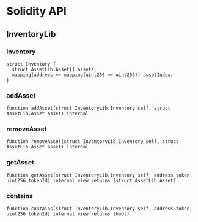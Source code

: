 # Solidity API

## InventoryLib

### Inventory

```solidity
struct Inventory {
  struct AssetLib.Asset[] assets;
  mapping(address => mapping(uint256 => uint256)) assetIndex;
}
```

### addAsset

```solidity
function addAsset(struct InventoryLib.Inventory self, struct AssetLib.Asset asset) internal
```

### removeAsset

```solidity
function removeAsset(struct InventoryLib.Inventory self, struct AssetLib.Asset asset) internal
```

### getAsset

```solidity
function getAsset(struct InventoryLib.Inventory self, address token, uint256 tokenId) internal view returns (struct AssetLib.Asset)
```

### contains

```solidity
function contains(struct InventoryLib.Inventory self, address token, uint256 tokenId) internal view returns (bool)
```
